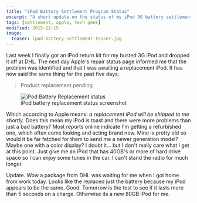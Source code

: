 ```yaml
---
title: "iPod Battery Settlement Program Status"
excerpt: "A short update on the status of my iPod 3G battery settlement claim."
tags: [settlement, apple, tech geek]
modified: 2015-12-15
image:
  teaser: ipod-battery-settlement-teaser.jpg
---
```


Last week I finally got an iPod return kit for my busted 3G iPod and dropped it off at DHL. The next day Apple's repair status page informed me that the problem was identified and that I was awaiting a replacement iPod. It has now said the same thing for the past five days:

> Product replacement pending

<figure>
	<img src="{{ site.url }}/images/185.jpg" alt="iPod Battery Replacement status"/>
	<figcaption>iPod battery replacement status screenshot</figcaption>
</figure>

Which according to Apple means: *a replacement iPod will be shipped to me shortly*. Does this mean my iPod is toast and there were more problems than just a bad battery? Most reports online indicate I'm getting a refurbished one, which often come looking and acting brand new. Mine is pretty old so would it be far fetched for them to send me a newer generation model? Maybe one with a color display? I doubt it… but I don't really care what I get at this point. Just give me an iPod that has 40GB's or more of hard drive space so I can enjoy some tunes in the car. I can't stand the radio for much longer.

Update. Wow a package from DHL was waiting for me when I got home from work today. Looks like the replaced just the battery because my iPod appears to be the same. Good. Tomorrow is the test to see if it lasts more than 5 seconds on a charge. Otherwise its a new 80GB iPod for me.
